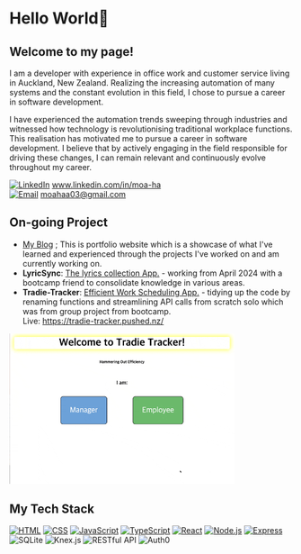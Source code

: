 # Hello World👋

## Welcome to my page!

I am a developer with experience in office work and customer service living in Auckland, New Zealand. Realizing the increasing automation of many systems and the constant evolution in this field, I chose to pursue a career in software development.

I have experienced the automation trends sweeping through industries and witnessed how technology is revolutionising traditional workplace functions. This realisation has motivated me to pursue a career in software development. I believe that by actively engaging in the field responsible for driving these changes, I can remain relevant and continuously evolve throughout my career.
  
 [![LinkedIn](https://img.shields.io/badge/LinkedIn-blue?style=flat-square&logo=linkedin)](https://www.linkedin.com/in/moa-ha-3bb6a9244/) www.linkedin.com/in/moa-ha<br>
 [![Email](https://img.shields.io/badge/Email-white?style=flat-square&logo=gmail)](mailto:moahaa03@gmail.com) moahaa03@gmail.com

## On-going Project
- [My Blog](https://moa-ha.github.io/) ; This is portfolio website which is a showcase of what I've learned and experienced through the projects I've worked on and am currently working on.
- <b>LyricSync</b>: <ins>The lyrics collection App.</ins> - working from April 2024 with a bootcamp friend to consolidate knowledge in various areas.
- <b>Tradie-Tracker</b>: <ins>Efficient Work Scheduling App.</ins> - tidying up the code by renaming functions and streamlining API calls from scratch solo which was from group project from bootcamp.<br>
  Live: https://tradie-tracker.pushed.nz/
<img src="https://raw.githubusercontent.com/moa-ha/tradie-tracker/main/client/styles/wireframe/tradie-tracker.gif" alt="Demo" width="400" height="auto" style="float: right margin-left: 20px;">


## My Tech Stack

[![HTML](https://img.shields.io/badge/HTML-black?style=flat-square&logo=html5)](https://www.w3.org/html/)
[![CSS](https://img.shields.io/badge/CSS-black?&style=flat-square&logo=css3)](https://www.w3.org/css/)
[![JavaScript](https://img.shields.io/badge/JavaScript-black?style=flat-square&logo=javascript)](https://developer.mozilla.org/en-US/docs/Web/JavaScript)
[![TypeScript](https://img.shields.io/badge/TypeScript-black?style=flat-square&logo=typescript)](https://www.typescriptlang.org/)
[![React](https://img.shields.io/badge/React-black?style=flat-square&logo=react)](https://reactjs.org/)
[![Node.js](https://img.shields.io/badge/Node.js-black?style=flat-square&logo=node.js)](https://nodejs.org/)
[![Express](https://img.shields.io/badge/Express-black?style=flat-square&logo=express)](https://expressjs.com/)
![SQLite](https://img.shields.io/badge/SQLite-black?style=fflat-square&logo=sqlite)
![Knex.js](https://img.shields.io/badge/Knex.js-black?style=flat-square&logo=snowflake&logoColor=FFA500)
![RESTful API](https://img.shields.io/badge/RESTful%20API-black?style=flat-square&logo=postman&logoColor=white)
![Auth0](https://img.shields.io/badge/Auth0-black?style=flat-square&logo=auth0&logoColor=white)



<!--
**moa-ha/moa-ha** is a ✨ _special_ ✨ repository because its `README.md` (this file) appears on your GitHub profile.
